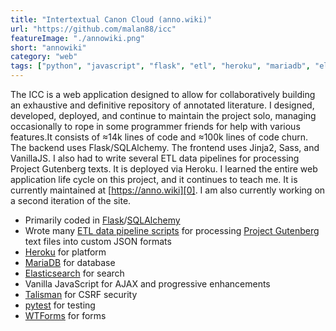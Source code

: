 ```yaml
---
title: "Intertextual Canon Cloud (anno.wiki)"
url: "https://github.com/malan88/icc"
featureImage: "./annowiki.png"
short: "annowiki"
category: "web"
tags: ["python", "javascript", "flask", "etl", "heroku", "mariadb", "elasticsearch", "sqlalchemy", "jinja2"]
---
```

The ICC is a web application designed to allow for collaboratively building an
exhaustive and definitive repository of annotated literature. I designed,
developed, deployed, and continue to maintain the project solo, managing
occasionally to rope in some programmer friends for help with various
features.It consists of ≈14k lines of code and ≈100k lines of code churn. The
backend uses Flask/SQLAlchemy. The frontend uses Jinja2, Sass, and VanillaJS. I
also had to write several ETL data pipelines for processing Project Gutenberg
texts. It is deployed via Heroku. I learned the entire web application life
cycle on this project, and it continues to teach me. It is currently maintained
at [https://anno.wiki][0]. I am also currently working on a second iteration of
the site.

- Primarily coded in [Flask][1]/[SQLAlchemy][2]
- Wrote many [ETL data pipeline scripts][3] for processing [Project
  Gutenberg][4] text files into custom JSON formats
- [Heroku][5] for platform
- [MariaDB][6] for database
- [Elasticsearch][7] for search
- Vanilla JavaScript for AJAX and progressive enhancements
- [Talisman][8] for CSRF security
- [pytest][9] for testing
- [WTForms][10] for forms


[0]: https://anno.wiki
[1]: https://flask.palletsprojects.com/en/1.1.x/
[2]: https://www.sqlalchemy.org/
[3]: https://github.com/malan88/texts/tree/master/processor
[4]: http://www.gutenberg.org/
[5]: https://www.heroku.com/
[6]: https://mariadb.org/
[7]: https://www.elastic.co/
[8]: https://github.com/GoogleCloudPlatform/flask-talisman
[9]: https://docs.pytest.org/en/latest/
[10]: https://wtforms.readthedocs.io/
